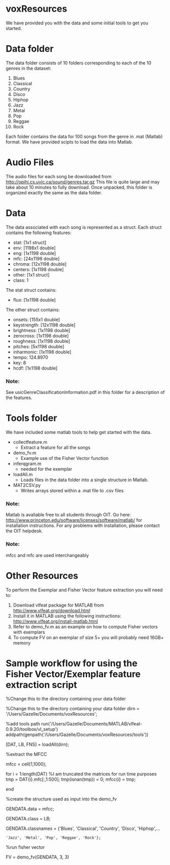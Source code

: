 # voxResources


We have provided you with the data and some initial tools to get you started.

# Data folder 
The data folder consists of 10 folders corresponding to each of the 10 genres in the dataset:

1. Blues
2. Classical
3. Country
4. Disco
5. Hiphop
6. Jazz
7. Metal
8. Pop
9. Reggae
10. Rock

Each folder contains the data for 100 songs from the genre in .mat (Matlab) format.  We have 
provided scipts to load the data into Matlab.  

# Audio Files
The audio files for each song be downloaded from http://opihi.cs.uvic.ca/sound/genres.tar.gz
This file is quite large and may take about 10 minutes to fully download.  Once unpacked, this 
folder is organized exactly the same as the data folder.  

# Data
The data associated with each song is represented as a struct.  Each struct contains the following features:
* stat: [1x1 struct] 
* env: [1198x1 double]
* eng: [1x1198 double]
* mfc: [24x1198 double]
* chroma: [12x1198 double]
* centers: [1x1198 double]
* other: [1x1 struct]
* class: 1

The stat struct contains:
* flux: [1x1198 double]

The other struct contains:
* onsets: [155x1 double]
* keystrength: [12x1198 double]
* brightness: [1x1198 double]
* zerocross: [1x1198 double]
* roughness: [1x1198 double]
* pitches: [5x1198 double]
* inharmonic: [1x1198 double]
* tempo: 124.8970	
* key: 8
* hcdf: [1x1198 double]

### Note: 
See usicGenreClassificationInformation.pdf in this folder for a description of the features.

# Tools folder 
We have included some matlab tools to help get started with the data.

* collectfeature.m
	- Extract a feature for all the songs
* demo_fv.m
	- Example use of the Fisher Vector function
* inferqgram.m
	- needed for the exemplar
* loadAll.m
	- Loads files in the data folder into a single structure in Matlab. 
* MAT2CSV.py
	- Writes arrays stored within a .mat file to .csv files

### Note: 
Matlab is avaliable free to all students through OIT.  Go here: http://www.princeton.edu/software/licenses/software/matlab/ for installation instructions.  For any problems with installation, please contact the OIT helpdesk.

### Note: 
mfcc and mfc are used interchangeably 

# Other Resources
To perform the Exemplar and Fisher Vector feature extraction you will need to:

1. Download vlfeat package for MATLAB from http://www.vlfeat.org/download.html
2. Install it in MATLAB using the following instructions: http://www.vlfeat.org/install-matlab.html
3. Refer to demo_fv.m as an example on how to compute Fisher vectors with exemplars
4. To compute FV on an exemplar of size 5+ you will probably need 16GB+ memory  

# Sample workflow for using the Fisher Vector/Exemplar feature extraction script

%Change this to the directory containing your data folder

%Change this to the directory containing your data folder
dirn = '/Users/Gazelle/Documents/voxResources';

%add tools path
run('/Users/Gazelle/Documents/MATLAB/vlfeat-0.9.20/toolbox/vl_setup')
addpath(genpath('/Users/Gazelle/Documents/voxResources/tools'))


[DAT, LB, FNS] = loadAll(dirn);

%extract the MFCC

mfcc = cell(1,1000);

for i = 1:length(DAT)
    %I am truncated the matrices for run time purposes
    tmp = DAT{i}.mfc[:,1:500];
    tmp(isnan(tmp)) = 0;
	mfcc{i} = tmp; 

end

%create the structure used as input into the demo_fv

GENDATA.data = mfcc;

GENDATA.class = LB;

GENDATA.classnames = {'Blues', 'Classical', 'Country', 'Disco', 'Hiphop',...

	'Jazz', 'Metal', 'Pop', 'Reggae', 'Rock'};


%run fisher vector

FV = demo_fv(GENDATA, 3, 3)